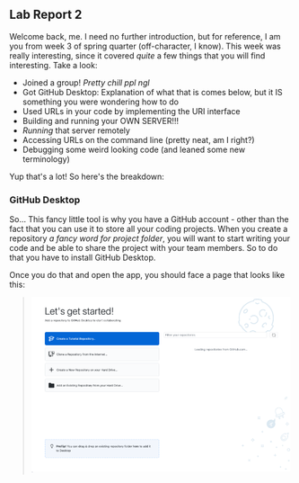 ## Lab Report 2

Welcome back, me. I need no further introduction, but for reference, I am you from week 3 of spring quarter (off-character, I know). This week was really interesting, since it covered *quite* a few things that you will find interesting. Take a look:
- Joined a group! *Pretty chill ppl ngl*
- Got GitHub Desktop: Explanation of what that is comes below, but it IS something you were wondering how to do
- Used URLs in your code by implementing the URI interface
- Building and running your OWN SERVER!!!
- *Running* that server remotely
- Accessing URLs on the command line (pretty neat, am I right?)
- Debugging some weird looking code (and leaned some new terminology)

Yup that's a lot! So here's the breakdown:

### GitHub Desktop
So... This fancy little tool is why you have a GitHub account - other than the fact that you can use it to store all your coding projects. When you create a repository *a fancy word for project folder*, you will want to start writing your code and be able to share the project with your team members. So to do that you have to install GitHub Desktop.

Once you do that and open the app, you should face a page that looks like this:
> ![GitHub opening page](GitHubOpenPage.png)
